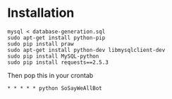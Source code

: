 # Installation

```
mysql < database-generation.sql
sudo apt-get install python-pip
sudo pip install praw
sudo apt-get install python-dev libmysqlclient-dev
sudo pip install MySQL-python
sudo pip install requests==2.5.3
```

Then pop this in your crontab

```
* * * * * python SoSayWeAllBot
```